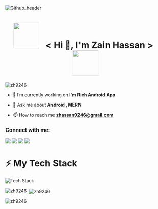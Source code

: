 ![Github_header](https://repository-images.githubusercontent.com/588181932/e36ec678-7984-4cdd-8e4c-a3932772ff8e)

<h1 align="center">
  <img src="https://user-images.githubusercontent.com/88898454/162615569-25a9d7d3-9235-4322-805f-1438d2b79e43.gif" width="80">
  &nbsp; < Hi 👋, I'm Zain Hassan > &nbsp;
  <img src="https://user-images.githubusercontent.com/88898454/162615569-25a9d7d3-9235-4322-805f-1438d2b79e43.gif" width="80">
</h1>


<p align="left"> <img src="https://komarev.com/ghpvc/?username=zh9246&label=Profile%20views&color=0e75b6&style=flat" alt="zh9246" /> </p>



- 🔭 I’m currently working on **I'm Rich Android App**

- 💬 Ask me about **Android , MERN**

- 📫 How to reach me **zhassan9246@gmail.com**

<h3 align="left">Connect with me:</h3>
<p align="left">
<a href="www.linkedin.com/in/zh92/"><img src="https://img.shields.io/badge/-ZainHassan-0077B5?style=flat&logo=Linkedin&logoColor=white"/></a>
<a href="mailto:zhassan9246@gmail.com"><img src="https://img.shields.io/badge/-zhassan9246.com-D14836?style=flat&logo=Gmail&logoColor=white"/></a>
<a href="https://www.instagram.com/zain_ch876/"><img src="https://img.shields.io/badge/-@zain_ch876-E4405F?style=flat&logo=Instagram&logoColor=white"/></a>
<a href="https://www.facebook.com/Zain_Hassan/"><img src="https://img.shields.io/badge/-@Zain_hassan-1877F2?style=flat&logo=Facebook&logoColor=white"/></a>
</p>

# ⚡ My Tech Stack
![Tech Stack](https://cardify.vercel.app/api/badges?border=false&borderColor=%23ddd&borderWidth=2&iconColor=&icons=html5%2Ccss3%2Cjavascript%2Cpython%2Cnodedotjs%2Creact&preset=dark&shadow=true&width=100)

<p><img align="left" src="https://github-readme-stats.vercel.app/api/top-langs?username=zh9246&show_icons=true&locale=en&layout=compact" alt="zh9246" /></p>

<p>&nbsp;<img align="center" src="https://github-readme-stats.vercel.app/api?username=zh9246&show_icons=true&locale=en" alt="zh9246" /></p>

<p><img align="center" src="https://github-readme-streak-stats.herokuapp.com/?user=zh9246&" alt="zh9246" /></p>
